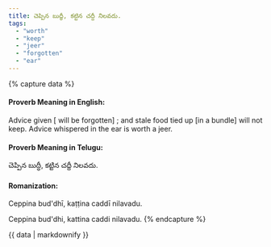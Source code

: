```yaml
---
title: చెప్పిన బుద్ధీ, కట్టిన చద్దీ నిలవదు.
tags:
  - "worth"
  - "keep"
  - "jeer"
  - "forgotten"
  - "ear"
---
```


{% capture data %}
#### Proverb Meaning in English:
Advice given [ will be forgotten] ; and stale food tied up [in a bundle] will not keep.
Advice whispered in the ear is worth a jeer.

#### Proverb Meaning in Telugu:
చెప్పిన బుద్ధీ, కట్టిన చద్దీ నిలవదు.

#### Romanization:
Ceppina bud'dhī, kaṭṭina caddī nilavadu.

Ceppina bud'dhi, kattina caddi nilavadu.
{% endcapture %}

{{ data | markdownify }}

